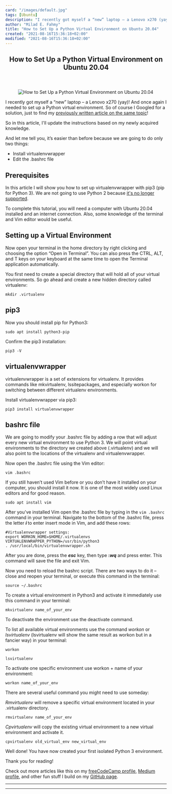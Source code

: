 ```yaml
---
card: "/images/default.jpg"
tags: [Ubuntu]
description: "I recently got myself a “new” laptop – a Lenovo x270 (yay)! A"
author: "Milad E. Fahmy"
title: "How to Set Up a Python Virtual Environment on Ubuntu 20.04"
created: "2021-08-16T15:36:18+02:00"
modified: "2021-08-16T15:36:18+02:00"
---
```

<div class="site-wrapper">
<main id="site-main" class="site-main outer">
<div class="inner">
<article class="post-full post tag-ubuntu tag-programming tag-python tag-virtualenv tag-integrated-development-environment ">
<header class="post-full-header">
<h1 class="post-full-title">How to Set Up a Python Virtual Environment on Ubuntu&nbsp;20.04</h1>
</header>
<figure class="post-full-image">
<picture>
<source media="(max-width: 700px)" sizes="1px" srcset="data:image/gif;base64,R0lGODlhAQABAIAAAAAAAP///yH5BAEAAAAALAAAAAABAAEAAAIBRAA7 1w">
<source media="(min-width: 701px)" sizes="(max-width: 800px) 400px,
(max-width: 1170px) 700px,
1400px" srcset="/news/content/images/size/w300/2020/06/prateek-katyal-6jYnKXVxOjc-unsplash.jpg 300w,
/news/content/images/size/w600/2020/06/prateek-katyal-6jYnKXVxOjc-unsplash.jpg 600w,
/news/content/images/size/w1000/2020/06/prateek-katyal-6jYnKXVxOjc-unsplash.jpg 1000w,
/news/content/images/size/w2000/2020/06/prateek-katyal-6jYnKXVxOjc-unsplash.jpg 2000w">
<img onerror="this.style.display='none'" src="/news/content/images/size/w2000/2020/06/prateek-katyal-6jYnKXVxOjc-unsplash.jpg" alt="How to Set Up a Python Virtual Environment on Ubuntu&nbsp;20.04">
</picture>
</figure>
<section class="post-full-content">
<div class="post-content">
<p>I recently got myself a “new” laptop – a Lenovo x270 (yay)! And once again I needed to set up a Python virtual environment. So of course I Googled for a solution, just to find my <a href="/news/virtualenv-with-virtualenvwrapper-on-ubuntu-18-04/">previously written article on the same topic</a>!</p><p>So in this article, I'll update the instructions based on my newly acquired knowledge.</p><p>And let me tell you, it’s easier than before because we are going to do only two things:</p><ul><li>Install virtualenvwrapper</li><li>Edit the .bashrc file</li></ul><h2 id="prerequisites">Prerequisites</h2><p>In this article I will show you how to set up virtualenvwrapper with pip3 (pip for Python 3). We are not going to use Python 2 because <a href="https://www.python.org/doc/sunset-python-2/">it's no longer supported</a>.</p><p>To complete this tutorial, you will need a computer with Ubuntu 20.04 installed and an internet connection. Also, some knowledge of the terminal and Vim editor would be useful.</p><h2 id="setting-up-a-virtual-environment">Setting up a Virtual Environment</h2><p>Now open your terminal in the home directory by right clicking and choosing the option “Open in Terminal”. You can also press the CTRL, ALT, and T keys on your keyboard at the same time to open the Terminal application automatically.</p><p>You first need to create a special directory that will hold all of your virtual environments. So go ahead and create a new hidden directory called virtualenv:</p><pre><code class="language-bash">mkdir .virtualenv</code></pre><h2 id="pip3">pip3</h2><p>Now you should install pip for Python3:</p><pre><code class="language-bash">sudo apt install python3-pip</code></pre><p>Confirm the pip3 installation:</p><pre><code class="language-bash">pip3 -V</code></pre><h2 id="virtualenvwrapper">virtualenvwrapper</h2><p>virtualenvwrapper is a set of extensions for virtualenv. It provides commands like mkvirtualenv, lssitepackages, and especially workon for switching between different virtualenv environments.</p><p>Install virtualenvwrapper via pip3:</p><pre><code class="language-bash">pip3 install virtualenvwrapper</code></pre><h2 id="bashrc-file">bashrc file</h2><p>We are going to modify your .bashrc file by adding a row that will adjust every new virtual environment to use Python 3. We will point virtual environments to the directory we created above (.virtualenv) and we will also point to the locations of the virtualenv and virtualenvwrapper.</p><p>Now open the .bashrc file using the Vim editor:</p><pre><code class="language-bash">vim .bashrc</code></pre><p>If you still haven’t used Vim before or you don’t have it installed on your computer, you should install it now. It is one of the most widely used Linux editors and for good reason.</p><pre><code class="language-bash">sudo apt install vim</code></pre><p>After you've installed Vim open the .bashrc file by typing in the <code>vim .bashrc</code><strong> </strong>command in your terminal. Navigate to the bottom of the .bashrc file, press the letter <strong><em>i</em> </strong>to enter insert mode in Vim, and add these rows:</p><pre><code class="language-bash">#Virtualenvwrapper settings:
export WORKON_HOME=$HOME/.virtualenvs
VIRTUALENVWRAPPER_PYTHON=/usr/bin/python3
. /usr/local/bin/virtualenvwrapper.sh
</code></pre><p>After you are done, press the <em><strong>esc</strong> </em>key, then type <strong>:<em>wq</em></strong> and press enter. This command will save the file and exit Vim.</p><p>Now you need to reload the bashrc script. There are two ways to do it – close and reopen your terminal, or execute this command in the terminal:</p><pre><code class="language-bash">source ~/.bashrc</code></pre><p>To create a virtual environment in Python3 and activate it immediately use this command in your terminal:</p><pre><code class="language-bash">mkvirtualenv name_of_your_env</code></pre><p>To deactivate the environment use the deactivate command.</p><p>To list all available virtual environments use the command <em>workon </em>or <em>lsvirtualenv </em>(lsvirtualenv will show the same result as workon but in a fancier way) in your terminal:</p><pre><code class="language-bash">workon</code></pre><pre><code class="language-bash">lsvirtualenv</code></pre><p>To activate one specific environment use workon + name of your environment:</p><pre><code class="language-bash">workon name_of_your_env</code></pre><p>There are several useful command you might need to use someday:</p><p><em>Rmvirtualenv</em> will remove a specific virtual environment located in your .virtualenv directory.</p><pre><code class="language-bash">rmvirtualenv name_of_your_env</code></pre><p><em>Cpvirtualenv</em> will copy the existing virtual environment to a new virtual environment and activate it.</p><pre><code class="language-bash">cpvirtualenv old_virtual_env new_virtual_env</code></pre><p>Well done! You have now created your first isolated Python 3 environment.</p><p>Thank you for reading! </p><p>Check out more articles like this on my <a href="/news/author/goran/">freeCodeCamp profile</a>, <a href="https://medium.com/@goranaviani">Medium profile</a>, and other fun stuff I build on my <a href="https://github.com/GoranAviani">GitHub page</a>.</p>
</div>
<hr>
<hr>
</section>
</article>
</div>
</main>
</div>
<!-- Google Tag Manager (noscript) -->
<!-- End Google Tag Manager (noscript) -->
